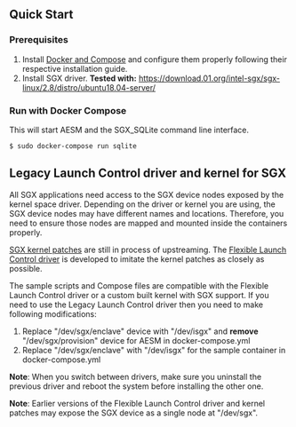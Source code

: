 ## Quick Start

###  Prerequisites
1. Install [Docker and Compose](https://docs.docker.com/) and configure them properly following their respective installation guide.
2. Install SGX driver. **Tested with:** https://download.01.org/intel-sgx/sgx-linux/2.8/distro/ubuntu18.04-server/


### Run with Docker Compose
This will start AESM and the SGX_SQLite command line interface.
```
$ sudo docker-compose run sqlite
```

## Legacy Launch Control driver and kernel for SGX

All SGX applications need access to the SGX device nodes exposed by the kernel space driver. Depending on the driver or kernel you are using, the SGX device nodes may have different names and locations. Therefore, you need to ensure those nodes are mapped and mounted inside the containers properly.

[SGX kernel patches](https://github.com/jsakkine-intel/linux-sgx/commits/master) are still in process of upstreaming.
The [Flexible Launch Control driver](https://github.com/intel/SGXDataCenterAttestationPrimitives/tree/master/driver) is developed to imitate the kernel patches as closely as possible.

The sample scripts and Compose files are compatible with the Flexible Launch Control driver or a custom built kernel with SGX support. If you need to use the Legacy Launch Control driver then you need to make following modifications:
1. Replace "/dev/sgx/enclave" device with "/dev/isgx" and **remove** "/dev/sgx/provision" device for AESM in docker-compose.yml
2. Replace "/dev/sgx/enclave" with "/dev/isgx" for the sample container in docker-compose.yml

**Note**: When you switch between drivers, make sure you uninstall the previous driver and reboot the system before installing the other one.

**Note**: Earlier versions of the Flexible Launch Control driver and kernel patches may expose the SGX device as a single node at "/dev/sgx".
